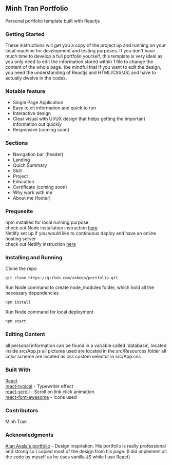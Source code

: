## Minh Tran Portfolio
Personal portfolio template built with Reactjs


### Getting Started
These instructions will get you a copy of the project up and running on your local machine for development and testing purposes. 
If you don't have much time to develop a full portfolio yourself, this template is very ideal as you only need to edit the information stored within 1 file to change the content of the whole page. (be mindful that if you want to edit the design, you need the understanding of Reactjs and HTML/CSS/JS) and have to actually dwelve in the codes.

### Notable feature
- Single Page Application
- Easy to eit information and quick to run
- Interactive design
- Clear visual with UI/UX design that helps getting the important information out quickly
- Responsive (coming soon)

### Sections
- Navigation bar (header)
- Landing 
- Quich Summary
- Skill
- Project
- Education
- Certificate (coming soon)
- Why work with me
- About me (footer)


### Prequesite
npm installed for local running purpose    
check out Node installation instruction [here](https://nodejs.org/en/)  
Netlify set up if you would like to continuous deploy and have an online hosting server  
check out Netlify instruction [here](https://www.netlify.com/)  

### Installing and Running
Clone the repo
```
git clone https://github.com/zahego/portfolio.git
```
Run Node command to create node_modules folder, which hold all the necessary dependencies
```
npm install
```
Run Node command for local deployment
```
npm start
```

### Editing Content
all personal information can be found in a variable called 'database', located inside src/App.js
all pictures used are located in the src/Resources folder
all color scheme are located as css custom selector in src/App.css

### Built With
[React](https://reactjs.org/)  
[react-typical](https://www.npmjs.com/package/react-typical) - Typewriter effect  
[react-scroll](https://www.npmjs.com/package/react-scroll) - Scroll on link click animation  
[react-font-awesome](https://github.com/FortAwesome/react-fontawesome) - Icons used  


### Contributors
Minh Tran 

### Acknowledgments
[Alan Ayala's portfolio](http://www.abwtechnologies.com/index.html) - Design inspiration. 
His portfolio is really professional and strong so I copied most of the design from his page. (I did implement all the code by myself as he uses vanilla JS while I use React)
